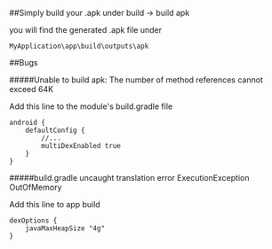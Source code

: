 

##Simply build your .apk under build -> build apk

you will find the generated .apk file under
```
MyApplication\app\build\outputs\apk
```


##Bugs

#####Unable to build apk: The number of method references cannot exceed 64K

Add this line to the module's build.gradle file
```
android {
    defaultConfig {
        //...
        multiDexEnabled true
    }
}
```


#####build.gradle uncaught translation error ExecutionException OutOfMemory

Add this line to app build
```
dexOptions {
    javaMaxHeapSize "4g"
}
```
